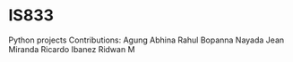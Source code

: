 # IS833
Python projects
Contributions:
Agung Abhina
Rahul Bopanna Nayada
Jean Miranda
Ricardo Ibanez
Ridwan M
